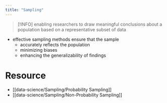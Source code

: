 ```yaml
---
title: "Sampling"
---
```


> [!INFO]
> enabling researchers to draw meaningful conclusions about a population based on a representative subset of data

- effective sampling methods ensure that the sample 
	- accurately reflects the population
	- minimizing biases
	- enhancing the generalizability of findings

# Resource

- [[data-science/Sampling/Probability Sampling]]
- [[data-science/Sampling/Non-Probability Sampling]]